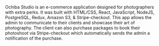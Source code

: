 Ochiba Studio is an e-commerce application designed for photographers with extra perks. It was built with HTML/CSS, React, JavaScript, NodeJS, PostgreSQL, Redux, Amazon S3, & Stripe-checkout. This app allows the admin to communicate to their clients and showcase their art of photography. The client can also purchase packages to book their photoshoot via Stripe-checkout which automatically sends the admin a notification of the purchase.